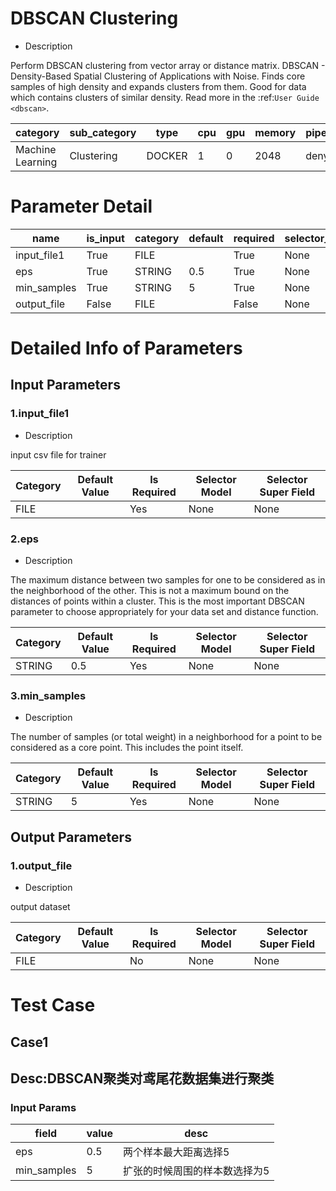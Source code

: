 # DBSCAN Clustering
+ Description

Perform DBSCAN clustering from vector array or distance matrix. DBSCAN - Density-Based Spatial Clustering of Applications with Noise. Finds core samples of high density and expands clusters from them. Good for data which contains clusters of similar density. Read more in the :ref:`User Guide <dbscan>`.

| category | sub_category | type | cpu | gpu | memory | pipe_status |
| --- | --- | --- | --- | --- | --- | --- |
| Machine Learning | Clustering | DOCKER | 1 | 0 | 2048 | deny |


# Parameter Detail

| name | is_input | category | default | required | selector_model |
| --- | --- | --- | --- | --- | --- |
| input_file1 | True | FILE |  | True | None |
| eps | True | STRING | 0.5 | True | None |
| min_samples | True | STRING | 5 | True | None |
| output_file | False | FILE |  | False | None |


# Detailed Info of Parameters
## Input Parameters
### 1.input_file1
+ Description

input csv file for trainer

| Category | Default Value | Is Required | Selector Model | Selector Super Field |
| --- | --- | --- | --- | --- |
| FILE |  | Yes | None | None |


### 2.eps
+ Description

The maximum distance between two samples for one to be considered as in the neighborhood of the other. This is not a maximum bound on the distances of points within a cluster. This is the most important DBSCAN parameter to choose appropriately for your data set and distance function.

| Category | Default Value | Is Required | Selector Model | Selector Super Field |
| --- | --- | --- | --- | --- |
| STRING | 0.5 | Yes | None | None |


### 3.min_samples
+ Description

The number of samples (or total weight) in a neighborhood for a point to be considered as a core point. This includes the point itself.

| Category | Default Value | Is Required | Selector Model | Selector Super Field |
| --- | --- | --- | --- | --- |
| STRING | 5 | Yes | None | None |


## Output Parameters
### 1.output_file
+ Description

output dataset

| Category | Default Value | Is Required | Selector Model | Selector Super Field |
| --- | --- | --- | --- | --- |
| FILE |  | No | None | None |



# Test Case
## Case1
## Desc:DBSCAN聚类对鸢尾花数据集进行聚类
### Input Params

| field | value | desc |
| --- | --- | --- |
| eps | 0.5 | 两个样本最大距离选择5 |
| min_samples | 5 | 扩张的时候周围的样本数选择为5 |


